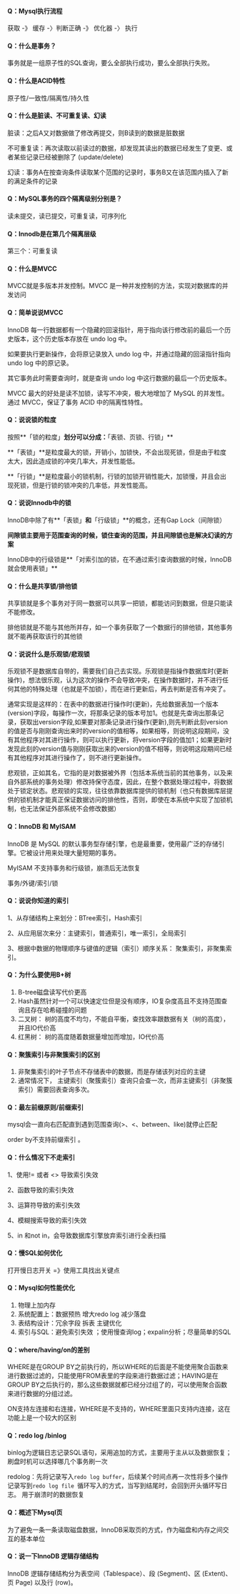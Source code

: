 #### Q：Mysql执行流程

获取 -》 缓存 -〉判断正确 -》 优化器 -〉 执行

#### Q：什么是事务？

事务就是一组原子性的SQL查询，要么全部执行成功，要么全部执行失败。

#### Q：什么是ACID特性

原子性/一致性/隔离性/持久性

#### Q：什么是脏读、不可重复读、幻读

脏读：之后A又对数据做了修改再提交，则B读到的数据是脏数据

不可重复读：再次读取以前读过的数据，却发现其读出的数据已经发生了变更、或者某些记录已经被删除了 (update/delete)

幻读：事务A在按查询条件读取某个范围的记录时，事务B又在该范围内插入了新的满足条件的记录

#### Q：MySQL事务的四个隔离级别分别是？

读未提交，读已提交，可重复读，可序列化

#### Q：Innodb是在第几个隔离层级

第三个：可重复读

#### Q：什么是MVCC

MVCC就是多版本并发控制。MVCC 是一种并发控制的方法，实现对数据库的并发访问

#### Q：简单说说MVCC

InnoDB 每一行数据都有一个隐藏的回滚指针，用于指向该行修改前的最后一个历史版本，这个历史版本存放在 undo log 中。

如果要执行更新操作，会将原记录放入 undo log 中，并通过隐藏的回滚指针指向 undo log 中的原记录。

其它事务此时需要查询时，就是查询 undo log 中这行数据的最后一个历史版本。

MVCC 最大的好处是读不加锁，读写不冲突，极大地增加了 MySQL 的并发性。通过 MVCC，保证了事务 ACID 中的隔离性特性。

#### Q：说说锁的粒度

按照**「锁的粒度」**划分可以分成：**「表锁、页锁、行锁」**

**「表锁」**是粒度最大的锁，开销小，加锁快，不会出现死锁，但是由于粒度太大，因此造成锁的冲突几率大，并发性能低。

**「行锁」**是粒度最小的锁机制，行锁的加锁开销性能大，加锁慢，并且会出现死锁，但是行锁的锁冲突的几率低，并发性能高。

#### Q：说说Innodb中的锁

InnoDB中除了有**「表锁」**和**「行级锁」**的概念，还有Gap Lock（间隙锁）

**间隙锁主要用于范围查询的时候，锁住查询的范围，并且间隙锁也是解决幻读的方案**

InnoDB中的行级锁是**「对索引加的锁，在不通过索引查询数据的时候，InnoDB就会使用表锁」**

#### Q：什么是共享锁/排他锁

共享锁就是多个事务对于同一数据可以共享一把锁，都能访问到数据，但是只能读不能修改。

排他锁就是不能与其他所并存，如一个事务获取了一个数据行的排他锁，其他事务就不能再获取该行的其他锁

#### Q：说说什么是乐观锁/悲观锁

乐观锁不是数据库自带的，需要我们自己去实现。乐观锁是指操作数据库时(更新操作)，想法很乐观，认为这次的操作不会导致冲突，在操作数据时，并不进行任何其他的特殊处理（也就是不加锁），而在进行更新后，再去判断是否有冲突了。

通常实现是这样的：在表中的数据进行操作时(更新)，先给数据表加一个版本(version)字段，每操作一次，将那条记录的版本号加1。也就是先查询出那条记录，获取出version字段,如果要对那条记录进行操作(更新),则先判断此刻version的值是否与刚刚查询出来时的version的值相等，如果相等，则说明这段期间，没有其他程序对其进行操作，则可以执行更新，将version字段的值加1；如果更新时发现此刻的version值与刚刚获取出来的version的值不相等，则说明这段期间已经有其他程序对其进行操作了，则不进行更新操作。

悲观锁，正如其名，它指的是对数据被外界（包括本系统当前的其他事务，以及来自外部系统的事务处理）修改持保守态度，因此，在整个数据处理过程中，将数据处于锁定状态。悲观锁的实现，往往依靠数据库提供的锁机制（也只有数据库层提供的锁机制才能真正保证数据访问的排他性，否则，即使在本系统中实现了加锁机制，也无法保证外部系统不会修改数据）

#### Q：InnoDB 和 MyISAM 

InnoDB 是 MySQL 的默认事务型存储引擎，也是最重要，使用最广泛的存储引擎。它被设计用来处理大量短期的事务。

MyISAM 不支持事务和行级锁，崩溃后无法恢复

事务/外键/索引/锁

#### Q：说说你知道的索引

1、从存储结构上来划分：BTree索引，Hash索引

2、从应用层次来分：主键索引，普通索引，唯一索引，全局索引

3、根据中数据的物理顺序与键值的逻辑（索引）顺序关系： 聚集索引，非聚集索引。

#### Q：为什么要使用B+树

1. B-tree磁盘读写代价更高
2. Hash虽然针对一个可以快速定位但是没有顺序，IO复杂度高且不支持范围查询且存在哈希碰撞的问题
3. 二叉树： 树的高度不均匀，不能自平衡，查找效率跟数据有关（树的高度），并且IO代价高
4. 红黑树： 树的高度随着数据量增加而增加，IO代价高

#### Q：聚簇索引与非聚簇索引的区别

1. 非聚集索引的叶子节点不存储表中的数据，而是存储该列对应的主键
2. 通常情况下， 主键索引（聚簇索引）查询只会查一次，而非主键索引（非聚簇索引）需要回表查询多次。

#### Q：最左前缀原则/前缀索引

mysql会一直向右匹配直到遇到范围查询(>、<、between、like)就停止匹配 

order by不支持前缀索引 。

#### Q：什么情况下不走索引

1、使用!= 或者 <> 导致索引失效

2、函数导致的索引失效

3、运算符导致的索引失效

4、模糊搜索导致的索引失效

5、in 和not in，会导致数据库引擎放弃索引进行全表扫描

#### Q：慢SQL如何优化

打开慢日志开关 =》使用工具找出关键点

#### Q：Mysql如何性能优化

1. 物理上加内存
2. 系统配置上：数据预热 增大redo log 减少落盘
3. 表结构设计：冗余字段 拆表 主键优化
4. 索引与SQL：避免索引失效 ；使用慢查询log；expalin分析；尽量简单的SQL

#### Q：where/having/on的差别

WHERE是在GROUP BY之前执行的，所以WHERE的后面是不能使用聚合函数来进行数据过滤的，只能使用FROM表里的字段来进行数据过滤；HAVING是在GROUP BY之后执行的，那么这些数据就都已经分过组了的，可以使用聚合函数来进行数据的分组过滤。

ON支持左连接和右连接，WHERE是不支持的，WHERE里面只支持内连接，这在功能上是一个较大的区别

#### Q：redo log /binlog

binlog为逻辑日志记录SQL语句，采用追加的方式，主要用于主从以及数据恢复；刷盘时机可以选择哪几个事务刷一次

redolog：先将记录写入`redo log buffer`，后续某个时间点再一次性将多个操作记录写到`redo log file `循环写入的方式，当写到结尾时，会回到开头循环写日志。 用于崩溃时的数据恢复

#### Q：概述下Mysql页

为了避免一条一条读取磁盘数据，InnoDB采取页的方式，作为磁盘和内存之间交互的基本单位

#### Q：说一下InnoDB 逻辑存储结构

InnoDB 逻辑存储结构分为表空间（Tablespace）、段 (Segment)、区 (Extent)、页 Page) 以及行 (row)。

